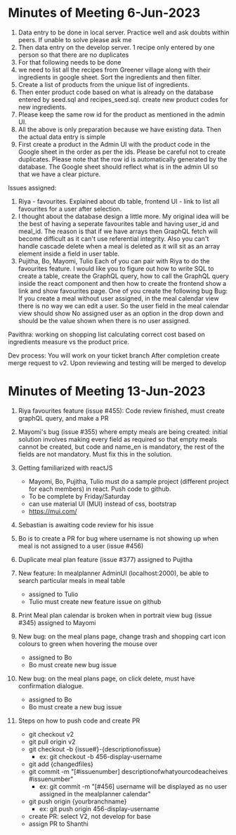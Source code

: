 # Minutes of Meeting 6-Jun-2023
1. Data entry to be done in local server. Practice well and ask doubts within peers. If unable to solve please ask me
2. Then data entry on the develop server. 1 recipe only entered by one person so that there are no duplicates
3. For that following needs to be done
4. we need to list all the recipes from Greener village along with their ingredients in google sheet. Sort the ingredients and then filter.
5. Create a list of products from the unique list of ingredients.
6. Then enter product code based on what is already on the database entered by seed.sql and recipes_seed.sql. create new product codes for new ingredients.
7. Please keep the same row id for the product as mentioned in the admin UI.
8. All the above is only preparation because we have existing data. Then the actual data entry is simple
9. First create a product in the Admin UI with the product code in the Google sheet in the order as per the ids. Please be careful not to create duplicates. Please note that the row id is automatically generated by the database. The Google sheet should reflect what is in the admin UI so that we have a clear picture.

Issues assigned:
1. Riya - favourites. Explained about db table, frontend UI - link to list all favourites for a user after selection.
2. I thought about the database design a little more. My original idea will be the best of having a seperate favourites table and having user_id and meal_id. The reason is that if we have arrays then GraphQL fetch will become difficult as it can't use referential integrity. Also you can't handle cascade delete when a meal is deleted as it will sit as an array element inside a field in user table.
3. Pujitha, Bo, Mayomi, Tulio
Each of you can pair with Riya to do the favourites feature.
I would like you to figure out how to write SQL to create a table,
create the GraphQL query,
how to call the GraphQL query inside the react component
and then how to create the frontend show a link and show favourites page.
One of you create the following bug
Bug:
If you create a meal without user assigned, in the meal calendar view there is no way we can edit a user. So the user field in the meal calendar view should show No assigned user as an option in the drop down and should be the value shown when there is no user assigned.

Pavithra: working on shopping list calculating correct cost based on ingredients measure vs the product price.

Dev process:
You will work on your ticket branch
After completion create merge request to v2.
Upon reviewing and testing will be merged to develop

# Minutes of Meeting 13-Jun-2023
1. Riya favourites feature (issue #455): Code review finished, must create graphQL query, and make a PR
2. Mayomi's bug (issue #355) where empty meals are being created: initial solution involves making every field as required so that empty meals cannot be created, but code and name_en is mandatory, the rest of the fields are not mandatory. Must fix this in the solution.
3. Getting familiarized with reactJS
    - Mayomi, Bo, Pujitha, Tulio must do a sample project (different project for each members) in react. Push code to github.
    - To be complete by Friday/Saturday
    - can use material UI (MUI) instead of css, bootstrap 
    - https://mui.com/
4. Sebastian is awaiting code review for his issue
5. Bo is to create a PR for bug where username is not showing up when meal is not assigned to a user (issue #456)
6. Duplicate meal plan feature (issue #377) assigned to Pujitha
7. New feature: In mealplanner AdminUI (localhost:2000), be able to search particular meals in meal table
    - assigned to Tulio
    - Tulio must create new feature issue on github
8. Print Meal plan calendar is broken when in portrait view bug (issue #345) assigned to Mayomi
9. New bug: on the meal plans page, change trash and shopping cart icon colours to green when hovering the mouse over
     - assigned to Bo
     - Bo must create new bug issue
10. New bug: on the meal plans page, on click delete, must have confirmation dialogue.
     - assigned to Bo
     - Bo must create a new bug issue

11. Steps on how to push code and create PR
     - git checkout v2
     - git pull origin v2
     - git checkout -b {issue#}-{descriptionofissue}
         - ex: git checkout -b 456-display-username
     - git add {changedfiles}
     - git commit -m "[#issuenumber] descriptionofwhatyourcodeacheives #issuenumber"
         - ex: git commit -m "[#456] username will be displayed as no user assigned in the mealplanner calendar"
     - git push origin {yourbranchname}
         - ex: git push origin 456-display-username
     - create PR: select V2, not develop for base
     - assign PR to Shanthi



